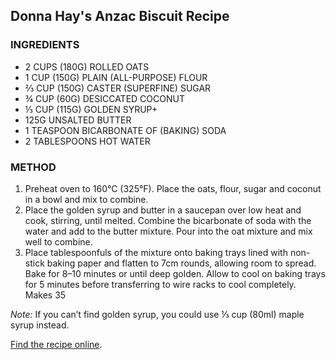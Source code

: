 ## Donna Hay's Anzac Biscuit Recipe

### INGREDIENTS

-	2 CUPS (180G) ROLLED OATS
-	1 CUP (150G) PLAIN (ALL-PURPOSE) FLOUR 
-	⅔ CUP (150G) CASTER (SUPERFINE) SUGAR 
-	¾ CUP (60G) DESICCATED COCONUT 
-	⅓ CUP (115G) GOLDEN SYRUP+ 
-	125G UNSALTED BUTTER 
-	1 TEASPOON BICARBONATE OF (BAKING) SODA 
-	2 TABLESPOONS HOT WATER


### METHOD

1.	Preheat oven to 160°C (325°F). Place the oats, flour, sugar and coconut in a bowl and mix to combine. 
2.	Place the golden syrup and butter in a saucepan over low heat and cook, stirring, until melted. Combine the bicarbonate of soda with the water and add to the butter mixture. Pour into the oat mixture and mix well to combine. 
3.	Place tablespoonfuls of the mixture onto baking trays lined with non-stick baking paper and flatten to 7cm rounds, allowing room to spread. Bake for 8–10 minutes or until deep golden. Allow to cool on baking trays for 5 minutes before transferring to wire racks to cool completely. Makes 35

*Note:* If you can’t find golden syrup, you could use ⅓ cup (80ml) maple syrup instead.

[Find the recipe online](https://www.donnahay.com.au/recipes/anzac-biscuits).
